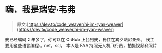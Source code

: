 # 嗨，我是瑞安·韦弗

> 原文:[https://dev.to/code_weaver/hi-im-ryan-weaver](https://dev.to/code_weaver/hi-im-ryan-weaver)

我已经编码 2 年多了。你可以在 GitHub 上找到我，我住在宾夕法尼亚州。
我主要用这些语言编程:。net，sql，
本人是 FAA 持照无人机飞行员，拍摄视频和照片